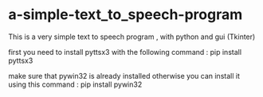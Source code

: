 # a-simple-text_to_speech-program
This is a very simple text to speech program , with python and gui (Tkinter)


first you need to install pyttsx3 with the following command 
:   pip install pyttsx3

make sure that pywin32 is already installed otherwise you can install it using this command 
:  pip install pywin32
